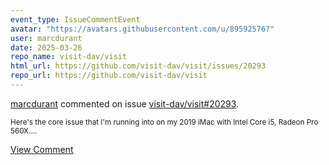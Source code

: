 ```yaml
---
event_type: IssueCommentEvent
avatar: "https://avatars.githubusercontent.com/u/89592576?"
user: marcdurant
date: 2025-03-26
repo_name: visit-dav/visit
html_url: https://github.com/visit-dav/visit/issues/20293
repo_url: https://github.com/visit-dav/visit
---
```


<a href='https://github.com/marcdurant' target='_blank'>marcdurant</a> commented on issue <a href='https://github.com/visit-dav/visit/issues/20293' target='_blank'>visit-dav/visit#20293</a>.

<small>Here's the core issue that I'm running into on my 2019 iMac with Intel Core i5, Radeon Pro 560X....</small>

<a href='https://github.com/visit-dav/visit/issues/20293' target='_blank'>View Comment</a>